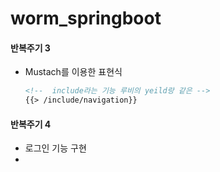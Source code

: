 # worm_springboot

#### 반복주기 3

- Mustach를 이용한 표현식

  ```html
  <!--  include라는 기능 루비의 yeild랑 같은 -->
  {{> /include/navigation}}
  ```

#### 반복주기 4

- 로그인 기능 구현
- 

